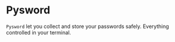 # Pysword

`Pysword` let you collect and store your passwords safely. Everything controlled in your terminal.